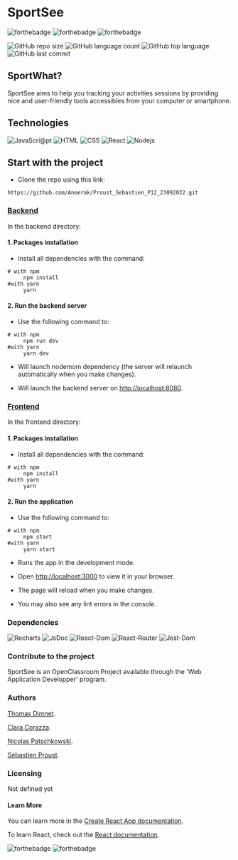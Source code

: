 # SportSee

![forthebadge](https://forthebadge.com/images/badges/60-percent-of-the-time-works-every-time.svg)
![forthebadge](https://forthebadge.com/images/badges/made-with-javascript.svg)
![forthebadge](https://forthebadge.com/images/badges/uses-css.svg)

![GitHub repo size](https://img.shields.io/github/repo-size/Anoerak/Proust_Sebastien_P12_23092022?style=plastic)
![GitHub language count](https://img.shields.io/github/languages/count/Anoerak/Proust_Sebastien_P12_23092022?style=plastic)
![GitHub top language](https://img.shields.io/github/languages/top/Anoerak/Proust_Sebastien_P12_23092022?style=plastic)
![GitHub last commit](https://img.shields.io/github/last-commit/Anoerak/Proust_Sebastien_P12_23092022?color=red&style=plastic)

## SportWhat?

SportSee aims to help you tracking your activities sessions by providing nice and user-friendly tools accessibles from your computer or smartphone.

## Technologies

![JavaScri@pt](https://img.shields.io/badge/JavaScript-latest-F0DB4E?style=flat-square&logo=appveyor)
![HTML](https://img.shields.io/badge/HTML-5-E54C22?style=flat-square&logo=appveyor)
![CSS](https://img.shields.io/badge/CSS-3-264CE4?style=flat-square&logo=appveyor)
![React](https://img.shields.io/badge/reactjs-18.2.0-blue?style=flat-square&logo=appveyor)
![Nodejs](https://img.shields.io/badge/nodejs-18.8.0-green?style=flat-square&logo=appveyor)

## Start with the project

-   Clone the repo using this link:

```
https://github.com/Anoerak/Proust_Sebastien_P12_23092022.git
```

### <ins>Backend</ins>

In the backend directory:

#### 1. Packages installation

-   Install all dependencies with the command:

```
# with npm
     npm install
#with yarn
     yarn
```

#### 2. Run the backend server

-   Use the following command to:

```
# with npm
     npm run dev
#with yarn
     yarn dev
```

-   Will launch nodemom dependency (the server will relaunch automatically when you make changes).

-   Will launch the backend server on [http://localhost:8080](http://localhost:8080).

### <ins>Frontend</ins>

In the frontend directory:

#### 1. Packages installation

-   Install all dependencies with the command:

```
# with npm
     npm install
#with yarn
     yarn
```

#### 2. Run the application

-   Use the following command to:

```
# with npm
     npm start
#with yarn
     yarn start
```

-   Runs the app in the development mode.
-   Open [http://localhost:3000](http://localhost:3000) to view it in your browser.

-   The page will reload when you make changes.
-   You may also see any lint errors in the console.

### Dependencies

![Recharts](https://img.shields.io/badge/rechart-2.1.4-22B5BF?style=flat-square&logo=appveyor)
![JsDoc](https://img.shields.io/badge/jsdoc-3.6.11-006FBB?style=flat-square&logo=appveyor)
![React-Dom](https://img.shields.io/badge/reactdom-18.2.0-blue?style=flat-square&logo=appveyor)
![React-Router](https://img.shields.io/badge/reactrouter-6.4.0-blue?style=flat-square&logo=appveyor)
![Jest-Dom](https://img.shields.io/badge/jestdom-5.16.5-yellow?style=flat-square&logo=appveyor)

### Contribute to the project

SportSee is an OpenClassroom Project available through the 'Web Application Developper' program.

### Authors

[Thomas Dimnet](https://github.com/tdimnet).

[Clara Corazza](https://github.com/ccorazza-OPC).

[Nicolas Patschkowski](https://github.com/nicolaspatschkowski).

[Sébastien Proust](https://github.com/Anoerak).

### Licensing

Not defined yet

#### Learn More

You can learn more in the [Create React App documentation](https://facebook.github.io/create-react-app/docs/getting-started).

To learn React, check out the [React documentation](https://reactjs.org/).

![forthebadge](https://forthebadge.com/images/badges/powered-by-electricity.svg)
![forthebadge](https://forthebadge.com/images/badges/built-by-codebabes.svg)
